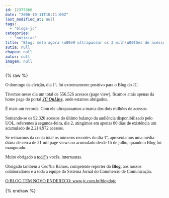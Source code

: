 ```yaml
---
id: 12373366
date: "2006-10-11T10:11:00Z"
last_modified_at: null
tags:
  - "blogs-jc"
categories:
  - "noticias"
title: "Blog: meta agora \u00e9 ultrapassar os 3 milh\u00f5es de acessos"
sutia: null
chapeu: null
autor: null
imagem: null
---
```

{% raw %}
<p><P><FONT face=Verdana>O domingo da eleição, dia 1º, foi extremamente positivo para o Blog do JC.</FONT></P></p>
<p><P><FONT face=Verdana>Tivemos nesse dia um total de 556.526 acessos (page view), ficamos atrás apenas da home page do portal <STRONG><EM><A href=\"https://www.jc.com.br/\" target=_blank>JC OnLine</A></EM></STRONG></FONT><FONT face=Verdana>, onde estamos abrigados.</FONT></P></p>
<p><P><FONT face=Verdana>É mais um recorde. Com ele ultrapassamos a marca dos dois milhões de acessos.</FONT></P></p>
<p><P><FONT face=Verdana>Somando-se os 92.320 acessos do último balanço da audiência disponibilizado pelo UOL, referentes à segunda-feira, dia 2, atingimos em apenas 80 dias de existência um acumulado de 2.214.972 acessos.</FONT></P></p>
<p><P><FONT face=Verdana>Se retirarmos da conta total os números recordes do dia 1º, apresentamos uma média diária de cerca de 21 mil page views no acumulado desde 15 de julho, quando o Blog foi inaugurado.</FONT></P></p>
<p><P><FONT face=Verdana>Muito obrigado a </FONT><A href=\"mailto:tod@s\"><FONT face=Verdana>tod@s</FONT></A><FONT face=Verdana>&nbsp;</FONT><FONT face=Verdana>vocês, internautas.</FONT></P></p>
<p><P><FONT face=Verdana>Obrigado também a Cec?lia Ramos, competente repórter do <STRONG>Blog</STRONG>, aos nossos colaboradores e a toda a equipe do Sistema Jornal do Commercio de Comunicação.<BR></FONT></P></p>
<p><P><FONT face=Verdana><U>O&nbsp;BLOG TEM NOVO ENDEREÇO: </U><A href=\"https://www.jc.com.br/blogdojc\">www.jc.com.br/blogdojc</A></FONT></P> </p>
{% endraw %}